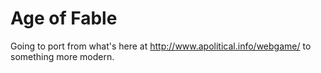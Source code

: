 # Age of Fable

Going to port from what's here at http://www.apolitical.info/webgame/ to something more modern.
